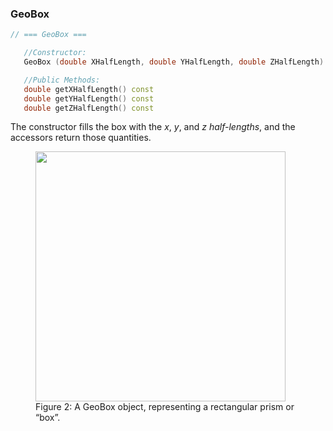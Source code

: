 
### GeoBox

```cpp
// === GeoBox ===

   //Constructor:
   GeoBox (double XHalfLength, double YHalfLength, double ZHalfLength)

   //Public Methods:
   double getXHalfLength() const
   double getYHalfLength() const
   double getZHalfLength() const
```

The constructor fills the box with the $x$, $y$, and $z$ *half-lengths*, and the accessors return those quantities.


<figure>
  <img src="/kernel/reference/RCBase/GeoShape/GeoBox.png" width="400" />
  <figcaption>Figure 2: A GeoBox object, representing a rectangular prism or “box”.</figcaption>
</figure>



